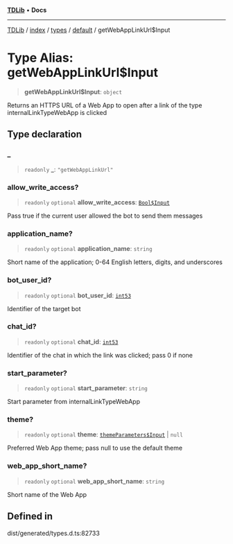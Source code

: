 [**TDLib**](../../../../../../README.md) • **Docs**

***

[TDLib](../../../../../../modules.md) / [index](../../../../../README.md) / [types](../../../README.md) / [default](../README.md) / getWebAppLinkUrl$Input

# Type Alias: getWebAppLinkUrl$Input

> **getWebAppLinkUrl$Input**: `object`

Returns an HTTPS URL of a Web App to open after a link of the type internalLinkTypeWebApp is clicked

## Type declaration

### \_

> `readonly` **\_**: `"getWebAppLinkUrl"`

### allow\_write\_access?

> `readonly` `optional` **allow\_write\_access**: [`Bool$Input`](Bool$Input.md)

Pass true if the current user allowed the bot to send them messages

### application\_name?

> `readonly` `optional` **application\_name**: `string`

Short name of the application; 0-64 English letters, digits, and underscores

### bot\_user\_id?

> `readonly` `optional` **bot\_user\_id**: [`int53`](int53-1.md)

Identifier of the target bot

### chat\_id?

> `readonly` `optional` **chat\_id**: [`int53`](int53-1.md)

Identifier of the chat in which the link was clicked; pass 0 if none

### start\_parameter?

> `readonly` `optional` **start\_parameter**: `string`

Start parameter from internalLinkTypeWebApp

### theme?

> `readonly` `optional` **theme**: [`themeParameters$Input`](themeParameters$Input-1.md) \| `null`

Preferred Web App theme; pass null to use the default theme

### web\_app\_short\_name?

> `readonly` `optional` **web\_app\_short\_name**: `string`

Short name of the Web App

## Defined in

dist/generated/types.d.ts:82733

